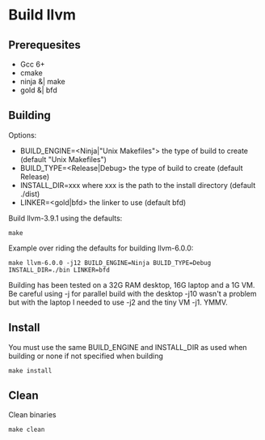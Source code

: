 # Build llvm

## Prerequesites
  * Gcc 6+
  * cmake
  * ninja &| make
  * gold &| bfd

## Building
Options:
- BUILD_ENGINE=<Ninja|"Unix Makefiles"> the type of build to create (default "Unix Makefiles")
- BUILD_TYPE=<Release|Debug> the type of build to create (default Release)
- INSTALL_DIR=xxx where xxx is the path to the install directory (default ./dist)
- LINKER=<gold|bfd> the linker to use (default bfd)

Build llvm-3.9.1 using the defaults:
```
make
```
Example over riding the defaults for building llvm-6.0.0:
```
make llvm-6.0.0 -j12 BUILD_ENGINE=Ninja BULID_TYPE=Debug INSTALL_DIR=./bin LINKER=bfd
```
Building has been tested on a 32G RAM desktop, 16G laptop and a 1G VM. Be careful
using -j for parallel build with the desktop -j10 wasn't a problem but with
the laptop I needed to use -j2 and the tiny VM -j1. YMMV.

## Install
You must use the same BUILD_ENGINE and INSTALL_DIR as used when building or none if not specified when building
```
make install
```
## Clean
Clean binaries
```
make clean
```
